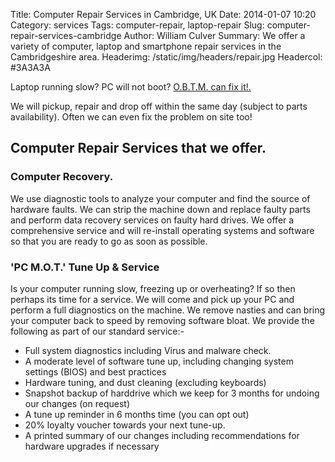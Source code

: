 Title: Computer Repair Services in Cambridge, UK
Date: 2014-01-07 10:20
Category: services
Tags: computer-repair, laptop-repair
Slug: computer-repair-services-cambridge
Author: William Culver
Summary: We offer a variety of computer, laptop and smartphone repair services in the Cambridgeshire area.
Headerimg: /static/img/headers/repair.jpg
Headercol: #3A3A3A


Laptop running slow?
PC will not boot?
[O.B.T.M. can fix it!.](/contact.html)

We will pickup, repair and drop off within the same day (subject to parts availability). Often we can even fix the problem on site too!

## Computer Repair Services that we offer.

### Computer Recovery.
We use diagnostic tools to analyze your computer and find the source of hardware faults.  We can strip the machine down and replace faulty parts and perform data recovery services on faulty hard drives.  We offer a comprehensive service and will re-install operating systems and software so that you are ready to go as soon as possible.


### 'PC M.O.T.' Tune Up & Service

Is your computer running slow, freezing up or overheating?  If so then perhaps its time for a service.
We will come and pick up your PC and perform a full diagnostics on the machine. We remove nasties and can bring your computer back to speed by removing software bloat. We provide the following as part of our standard service:-

  -  Full system diagnostics including Virus and malware check.
  -  A moderate level of software tune up, including changing system settings (BIOS) and best practices
  -  Hardware tuning, and dust cleaning (excluding keyboards)
  -  Snapshot backup of harddrive which we keep for 3 months for undoing our changes (on request)
  -  A tune up reminder in 6 months time (you can opt out)
  -  20% loyalty voucher towards your next tune-up.
  -  A printed summary of our changes including recommendations for hardware upgrades if necessary
